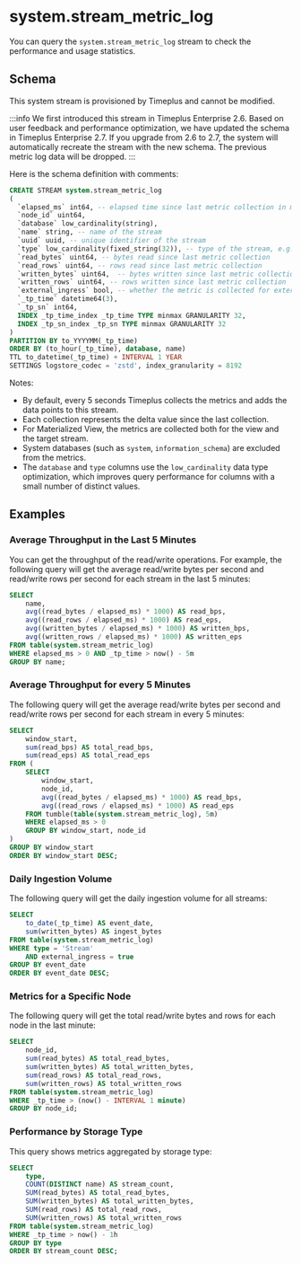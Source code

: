 # system.stream_metric_log
You can query the `system.stream_metric_log` stream to check the performance and usage statistics.

## Schema

This system stream is provisioned by Timeplus and cannot be modified.

:::info
We first introduced this stream in Timeplus Enterprise 2.6. Based on user feedback and performance optimization, we have updated the schema in Timeplus Enterprise 2.7. If you upgrade from 2.6 to 2.7, the system will automatically recreate the stream with the new schema. The previous metric log data will be dropped.
:::

Here is the schema definition with comments:

```sql
CREATE STREAM system.stream_metric_log
(
  `elapsed_ms` int64, -- elapsed time since last metric collection in milliseconds
  `node_id` uint64,
  `database` low_cardinality(string),
  `name` string, -- name of the stream
  `uuid` uuid, -- unique identifier of the stream
  `type` low_cardinality(fixed_string(32)), -- type of the stream, e.g. 'Stream', 'MaterializedView'
  `read_bytes` uint64, -- bytes read since last metric collection
  `read_rows` uint64, -- rows read since last metric collection
  `written_bytes` uint64,  -- bytes written since last metric collection
  `written_rows` uint64, -- rows written since last metric collection
  `external_ingress` bool, -- whether the metric is collected for external ingress(true) or internal processing(false)
  `_tp_time` datetime64(3),
  `_tp_sn` int64,
  INDEX _tp_time_index _tp_time TYPE minmax GRANULARITY 32,
  INDEX _tp_sn_index _tp_sn TYPE minmax GRANULARITY 32
)
PARTITION BY to_YYYYMM(_tp_time)
ORDER BY (to_hour(_tp_time), database, name)
TTL to_datetime(_tp_time) + INTERVAL 1 YEAR
SETTINGS logstore_codec = 'zstd', index_granularity = 8192
```

Notes:
* By default, every 5 seconds Timeplus collects the metrics and adds the data points to this stream.
* Each collection represents the delta value since the last collection.
* For Materialized View, the metrics are collected both for the view and the target stream.
* System databases (such as `system`, `information_schema`) are excluded from the metrics.
* The `database` and `type` columns use the `low_cardinality` data type optimization, which improves query performance for columns with a small number of distinct values.

## Examples

### Average Throughput in the Last 5 Minutes

You can get the throughput of the read/write operations. For example, the following query will get the average read/write bytes per second and read/write rows per second for each stream in the last 5 minutes:

```sql
SELECT
    name,
    avg((read_bytes / elapsed_ms) * 1000) AS read_bps,
    avg((read_rows / elapsed_ms) * 1000) AS read_eps,
    avg((written_bytes / elapsed_ms) * 1000) AS written_bps,
    avg((written_rows / elapsed_ms) * 1000) AS written_eps
FROM table(system.stream_metric_log)
WHERE elapsed_ms > 0 AND _tp_time > now() - 5m
GROUP BY name;
```

### Average Throughput for every 5 Minutes

The following query will get the average read/write bytes per second and read/write rows per second for each stream in every 5 minutes:

```sql
SELECT
    window_start,
    sum(read_bps) AS total_read_bps,
    sum(read_eps) AS total_read_eps
FROM (
    SELECT
        window_start,
        node_id,
        avg((read_bytes / elapsed_ms) * 1000) AS read_bps,
        avg((read_rows / elapsed_ms) * 1000) AS read_eps
    FROM tumble(table(system.stream_metric_log), 5m)
    WHERE elapsed_ms > 0
    GROUP BY window_start, node_id
)
GROUP BY window_start
ORDER BY window_start DESC;
```

### Daily Ingestion Volume
The following query will get the daily ingestion volume for all streams:

```sql
SELECT
    to_date(_tp_time) AS event_date,
    sum(written_bytes) AS ingest_bytes
FROM table(system.stream_metric_log)
WHERE type = 'Stream'
    AND external_ingress = true
GROUP BY event_date
ORDER BY event_date DESC;
```

### Metrics for a Specific Node
The following query will get the total read/write bytes and rows for each node in the last minute:
```sql
SELECT
    node_id,
    sum(read_bytes) AS total_read_bytes,
    sum(written_bytes) AS total_written_bytes,
    sum(read_rows) AS total_read_rows,
    sum(written_rows) AS total_written_rows
FROM table(system.stream_metric_log)
WHERE _tp_time > (now() - INTERVAL 1 minute)
GROUP BY node_id;
```

### Performance by Storage Type
This query shows metrics aggregated by storage type:

```sql
SELECT
    type,
    COUNT(DISTINCT name) AS stream_count,
    SUM(read_bytes) AS total_read_bytes,
    SUM(written_bytes) AS total_written_bytes,
    SUM(read_rows) AS total_read_rows,
    SUM(written_rows) AS total_written_rows
FROM table(system.stream_metric_log)
WHERE _tp_time > now() - 1h
GROUP BY type
ORDER BY stream_count DESC;
```
